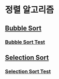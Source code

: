 # 정렬 알고리즘

## [Bubble Sort](src/main/java/sorting/BubbleSort.java)

### [Bubble Sort Test](src/test/java/sorting/BubbleSortTest.java)

## [Selection Sort](src/main/java/sorting/SelectionSort.java)

### [Selection Sort Test](src/test/java/sorting/SelectionSortTest.java)

